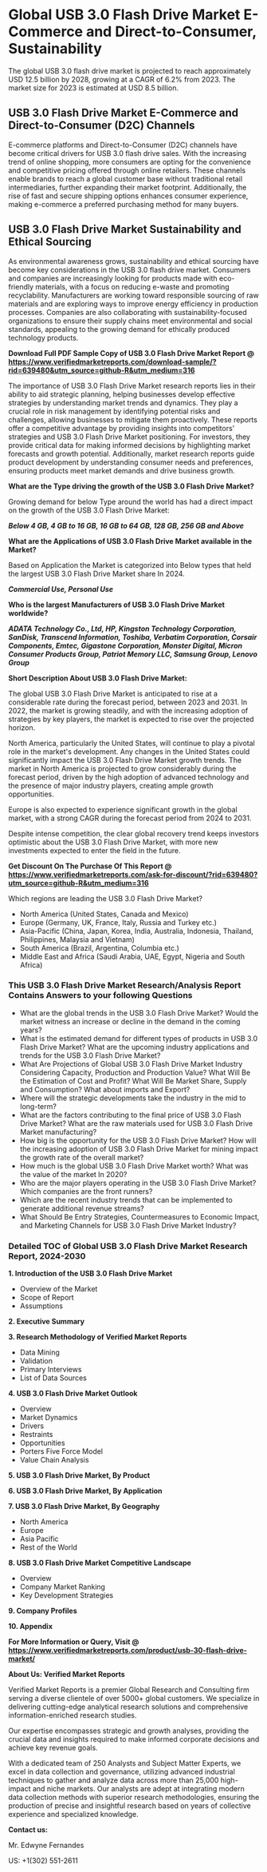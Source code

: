 <h1>Global USB 3.0 Flash Drive Market E-Commerce and Direct-to-Consumer, Sustainability</h1><p class=""><p>The global USB 3.0 flash drive market is projected to reach approximately USD 12.5 billion by 2028, growing at a CAGR of 6.2% from 2023. The market size for 2023 is estimated at USD 8.5 billion.</p><h2>USB 3.0 Flash Drive Market E-Commerce and Direct-to-Consumer (D2C) Channels</h2><p>E-commerce platforms and Direct-to-Consumer (D2C) channels have become critical drivers for USB 3.0 flash drive sales. With the increasing trend of online shopping, more consumers are opting for the convenience and competitive pricing offered through online retailers. These channels enable brands to reach a global customer base without traditional retail intermediaries, further expanding their market footprint. Additionally, the rise of fast and secure shipping options enhances consumer experience, making e-commerce a preferred purchasing method for many buyers.</p><h2>USB 3.0 Flash Drive Market Sustainability and Ethical Sourcing</h2><p>As environmental awareness grows, sustainability and ethical sourcing have become key considerations in the USB 3.0 flash drive market. Consumers and companies are increasingly looking for products made with eco-friendly materials, with a focus on reducing e-waste and promoting recyclability. Manufacturers are working toward responsible sourcing of raw materials and are exploring ways to improve energy efficiency in production processes. Companies are also collaborating with sustainability-focused organizations to ensure their supply chains meet environmental and social standards, appealing to the growing demand for ethically produced technology products.</p></p><p class=""><strong>Download Full PDF Sample Copy of USB 3.0 Flash Drive Market Report @ <a href="https://www.verifiedmarketreports.com/download-sample/?rid=639480&utm_source=github-R&utm_medium=316" target="_blank">https://www.verifiedmarketreports.com/download-sample/?rid=639480&utm_source=github-R&utm_medium=316</a></strong></p><p>The importance of&nbsp;USB 3.0 Flash Drive Market research reports lies in their ability to aid strategic planning, helping businesses develop effective strategies by understanding market trends and dynamics. They play a crucial role in risk management by identifying potential risks and challenges, allowing businesses to mitigate them proactively. These reports offer a competitive advantage by providing insights into competitors' strategies and USB 3.0 Flash Drive Market positioning. For investors, they provide critical data for making informed decisions by highlighting market forecasts and growth potential. Additionally, market research reports guide product development by understanding consumer needs and preferences, ensuring products meet market demands and drive business growth.</p><p><strong>What are the&nbsp;Type driving the growth of the USB 3.0 Flash Drive Market?</strong></p><p id="" class="">Growing demand for below Type around the world has had a direct impact on the growth of the USB 3.0 Flash Drive Market:</p><p class=""><em><strong>Below 4 GB, 4 GB to 16 GB, 16 GB to 64 GB, 128 GB, 256 GB and Above</strong></em></p><p class=""><strong>What are the&nbsp;Applications&nbsp;of USB 3.0 Flash Drive Market available in the Market?</strong></p><p id="" class="">Based on Application the Market is categorized into Below types that held the largest USB 3.0 Flash Drive Market share In 2024.</p><p class=""><em><strong>Commercial Use, Personal Use</strong></em></p><p class=""><strong>Who is the largest Manufacturers of USB 3.0 Flash Drive Market worldwide?</strong></p><p><em><strong>ADATA Technology Co., Ltd, HP, Kingston Technology Corporation, SanDisk, Transcend Information, Toshiba, Verbatim Corporation, Corsair Components, Emtec, Gigastone Corporation, Monster Digital, Micron Consumer Products Group, Patriot Memory LLC, Samsung Group, Lenovo Group</strong></em></p><p id="" class=""><strong>Short Description About USB 3.0 Flash Drive Market:</strong></p><p>The global USB 3.0 Flash Drive Market is anticipated to rise at a considerable rate during the forecast period, between 2023 and 2031. In 2022, the market is growing steadily, and with the increasing adoption of strategies by key players, the market is expected to rise over the projected horizon.</p><p>North America, particularly the United States, will continue to play a pivotal role in the market's development. Any changes in the United States could significantly impact the USB 3.0 Flash Drive Market growth trends. The market in North America is projected to grow considerably during the forecast period, driven by the high adoption of advanced technology and the presence of major industry players, creating ample growth opportunities.</p><p>Europe is also expected to experience significant growth in the global market, with a strong CAGR during the forecast period from 2024 to 2031.</p><p>Despite intense competition, the clear global recovery trend keeps investors optimistic about the USB 3.0 Flash Drive Market, with more new investments expected to enter the field in the future.</p><p id="" class=""><strong>Get Discount On The Purchase Of This Report @ <a href="https://www.verifiedmarketreports.com/ask-for-discount/?rid=639480?utm_source=github-R&utm_medium=316" target="_blank">https://www.verifiedmarketreports.com/ask-for-discount/?rid=639480?utm_source=github-R&utm_medium=316</a></strong></p><p class="">Which regions are leading the USB 3.0 Flash Drive Market?</p><ul><li>North America (United States, Canada and Mexico)</li><li>Europe (Germany, UK, France, Italy, Russia and Turkey etc.)</li><li>Asia-Pacific (China, Japan, Korea, India, Australia, Indonesia, Thailand, Philippines, Malaysia and Vietnam)</li><li>South America (Brazil, Argentina, Columbia etc.)</li><li>Middle East and Africa (Saudi Arabia, UAE, Egypt, Nigeria and South Africa)</li></ul><h3 id="" class="">This USB 3.0 Flash Drive Market Research/Analysis Report Contains Answers to your following Questions</h3><ul><li>What are the global trends in the USB 3.0 Flash Drive Market? Would the market witness an increase or decline in the demand in the coming years?</li><li>What is the estimated demand for different types of products in USB 3.0 Flash Drive Market? What are the upcoming industry applications and trends for the USB 3.0 Flash Drive Market?</li><li>What Are Projections of Global USB 3.0 Flash Drive Market Industry Considering Capacity, Production and Production Value? What Will Be the Estimation of Cost and Profit? What Will Be Market Share, Supply and Consumption? What about imports and Export?</li><li>Where will the strategic developments take the industry in the mid to long-term?</li><li>What are the factors contributing to the final price of USB 3.0 Flash Drive Market? What are the raw materials used for USB 3.0 Flash Drive Market manufacturing?</li><li>How big is the opportunity for the USB 3.0 Flash Drive Market? How will the increasing adoption of USB 3.0 Flash Drive Market for mining impact the growth rate of the overall market?</li><li>How much is the global USB 3.0 Flash Drive Market worth? What was the value of the market In 2020?</li><li>Who are the major players operating in the USB 3.0 Flash Drive Market? Which companies are the front runners?</li><li>Which are the recent industry trends that can be implemented to generate additional revenue streams?</li><li>What Should Be Entry Strategies, Countermeasures to Economic Impact, and Marketing Channels for USB 3.0 Flash Drive Market Industry?</li></ul><h3 id="" class="">Detailed TOC of Global USB 3.0 Flash Drive Market Research Report, 2024-2030</h3><p id="" class=""><strong>1. Introduction of the USB 3.0 Flash Drive Market</strong></p><ul><li>Overview of the Market</li><li>Scope of Report</li><li>Assumptions</li></ul><p id="" class=""><strong>2. Executive Summary</strong></p><p id="" class=""><strong>3. Research Methodology of Verified Market Reports</strong></p><ul><li>Data Mining</li><li>Validation</li><li>Primary Interviews</li><li>List of Data Sources</li></ul><p id="" class=""><strong>4. USB 3.0 Flash Drive Market Outlook</strong></p><ul><li>Overview</li><li>Market Dynamics</li><li>Drivers</li><li>Restraints</li><li>Opportunities</li><li>Porters Five Force Model</li><li>Value Chain Analysis</li></ul><p id="" class=""><strong>5. USB 3.0 Flash Drive Market, By Product</strong></p><p id="" class=""><strong>6. USB 3.0 Flash Drive Market, By Application</strong></p><p id="" class=""><strong>7. USB 3.0 Flash Drive Market, By Geography</strong></p><ul><li>North America</li><li>Europe</li><li>Asia Pacific</li><li>Rest of the World</li></ul><p id="" class=""><strong>8. USB 3.0 Flash Drive Market Competitive Landscape</strong></p><ul><li>Overview</li><li>Company Market Ranking</li><li>Key Development Strategies</li></ul><p id="" class=""><strong>9. Company Profiles</strong></p><p id="" class=""><strong>10. Appendix</strong></p><p id="" class=""><strong>For More Information or Query, Visit @ <a href="https://www.verifiedmarketreports.com/product/usb-30-flash-drive-market/" target="_blank">https://www.verifiedmarketreports.com/product/usb-30-flash-drive-market/</a></strong></p><p id="" class=""><strong>About Us: Verified Market Reports</strong></p><p id="" class="">Verified Market Reports is a premier Global Research and Consulting firm serving a diverse clientele of over 5000+ global customers. We specialize in delivering cutting-edge analytical research solutions and comprehensive information-enriched research studies.</p><p id="" class="">Our expertise encompasses strategic and growth analyses, providing the crucial data and insights required to make informed corporate decisions and achieve key revenue goals.</p><p id="" class="">With a dedicated team of 250 Analysts and Subject Matter Experts, we excel in data collection and governance, utilizing advanced industrial techniques to gather and analyze data across more than 25,000 high-impact and niche markets. Our analysts are adept at integrating modern data collection methods with superior research methodologies, ensuring the production of precise and insightful research based on years of collective experience and specialized knowledge.</p><p id="" class=""><strong>Contact us:</strong></p><p id="" class="">Mr. Edwyne Fernandes</p><p id="" class="">US: +1(302) 551-2611</p>